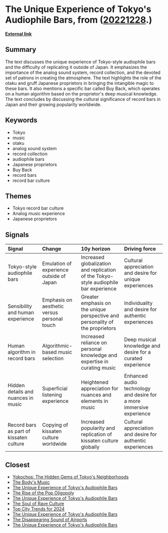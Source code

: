 # __The Unique Experience of Tokyo's Audiophile Bars__, from ([20221228](https://kghosh.substack.com/p/20221228).)

__[External link](https://whyisthisinteresting.substack.com/p/the-record-bar-edition?token=eyJ1c2VyX2lkIjo4Njk5MzM3NywicG9zdF9pZCI6OTI0OTgwNzgsImlhdCI6MTY3MTgwODI0MCwiZXhwIjoxNjc0NDAwMjQwLCJpc3MiOiJwdWItNzAwMCIsInN1YiI6InBvc3QtcmVhY3Rpb24ifQ.i-c8dMi6PRNU9PaRRxVwc8Kb-C1ddVn57xbJF8nDZ0o&utm_source=substack&utm_medium=email)__



## Summary

The text discusses the unique experience of Tokyo-style audiophile bars and the difficulty of replicating it outside of Japan. It emphasizes the importance of the analog sound system, record collection, and the devoted set of patrons in creating the atmosphere. The text highlights the role of the otaku and gruff Japanese proprietors in bringing the intangible magic to these bars. It also mentions a specific bar called Buy Back, which operates on a human algorithm based on the proprietor's deep musical knowledge. The text concludes by discussing the cultural significance of record bars in Japan and their growing popularity worldwide.

## Keywords

* Tokyo
* music
* otaku
* analog sound system
* record collection
* audiophile bars
* Japanese proprietors
* Buy Back
* record bars
* record bar culture

## Themes

* Tokyo record bar culture
* Analog music experience
* Japanese proprietors

## Signals

| Signal                                  | Change                                      | 10y horizon                                                                          | Driving force                                                        |
|:----------------------------------------|:--------------------------------------------|:-------------------------------------------------------------------------------------|:---------------------------------------------------------------------|
| Tokyo-style audiophile bars             | Emulation of experience outside of Japan    | Increased globalization and replication of the Tokyo-style audiophile bar experience | Cultural appreciation and desire for unique experiences              |
| Sensibility and human experience        | Emphasis on aesthetic versus personal touch | Greater emphasis on the unique perspective and personality of the proprietors        | Individuality and desire for authentic experiences                   |
| Human algorithm in record bars          | Algorithmic-based music selection           | Increased reliance on personal knowledge and expertise in curating music             | Deep musical knowledge and desire for a curated experience           |
| Hidden details and nuances in music     | Superficial listening experience            | Heightened appreciation for nuances and elements in music                            | Enhanced audio technology and desire for a more immersive experience |
| Record bars as part of kissaten culture | Copying of kissaten culture worldwide       | Increased popularity and replication of kissaten culture globally                    | Cultural appreciation and desire for authentic experiences           |

## Closest

* [Yokochos: The Hidden Gems of Tokyo's Neighborhoods](81bce8483d29b043747e3f6a32895c7f)
* [The Body's Music](17fb3271515aa45a48bdc4539ade0be0)
* [The Unique Experience of Tokyo's Audiophile Bars](0505a73ce4b14c86bd62f374ef83abc9)
* [The Rise of the Pop Oligopoly](317aa39c987f1d5e3509dbc5e50c8bb3)
* [The Unique Experience of Tokyo's Audiophile Bars](0505a73ce4b14c86bd62f374ef83abc9)
* [The Soul of Rave Culture](6e4ceb9775da7cfb35a214ab51ac13b6)
* [Top City Trends for 2024](e326bf8ab0b424d515d0691f5eac1fd7)
* [The Unique Experience of Tokyo's Audiophile Bars](0505a73ce4b14c86bd62f374ef83abc9)
* [The Disappearing Sound of Airports](43b34610cef64430328e6a5f05bbf51c)
* [The Unique Experience of Tokyo's Audiophile Bars](0505a73ce4b14c86bd62f374ef83abc9)